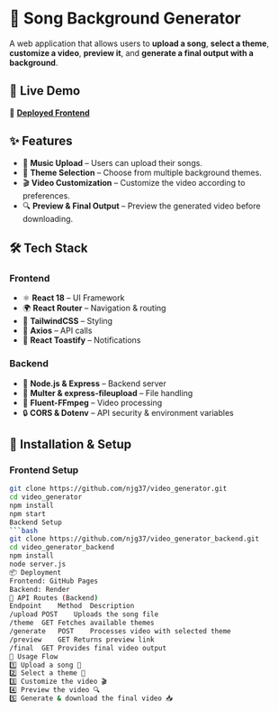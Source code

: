 # 🎵 **Song Background Generator**  
A web application that allows users to **upload a song**, **select a theme**, **customize a video**, **preview it**, and **generate a final output with a background**.  

## 🚀 **Live Demo**  
🔗 [**Deployed Frontend**](https://njg37.github.io/upload)  

## ✨ **Features**  
- 🎵 **Music Upload** – Users can upload their songs.  
- 🎨 **Theme Selection** – Choose from multiple background themes.  
- 🎬 **Video Customization** – Customize the video according to preferences.  
- 🔍 **Preview & Final Output** – Preview the generated video before downloading.  

## 🛠 **Tech Stack**  

### **Frontend**  
- ⚛ **React 18** – UI Framework  
- 🌍 **React Router** – Navigation & routing  
- 🎨 **TailwindCSS** – Styling  
- 🔄 **Axios** – API calls  
- 🔔 **React Toastify** – Notifications  

### **Backend**  
- 🚀 **Node.js & Express** – Backend server  
- 📂 **Multer & express-fileupload** – File handling  
- 🎥 **Fluent-FFmpeg** – Video processing  
- 🔒 **CORS & Dotenv** – API security & environment variables  

## 📌 **Installation & Setup**  

### **Frontend Setup**  
```bash
git clone https://github.com/njg37/video_generator.git  
cd video_generator  
npm install  
npm start  
Backend Setup
```bash
git clone https://github.com/njg37/video_generator_backend.git  
cd video_generator_backend  
npm install  
node server.js  
📦 Deployment
Frontend: GitHub Pages
Backend: Render
📜 API Routes (Backend)
Endpoint	Method	Description
/upload	POST	Uploads the song file
/theme	GET	Fetches available themes
/generate	POST	Processes video with selected theme
/preview	GET	Returns preview link
/final	GET	Provides final video output
🎥 Usage Flow
1️⃣ Upload a song 🎵
2️⃣ Select a theme 🎨
3️⃣ Customize the video 🎬
4️⃣ Preview the video 🔍
5️⃣ Generate & download the final video 📥